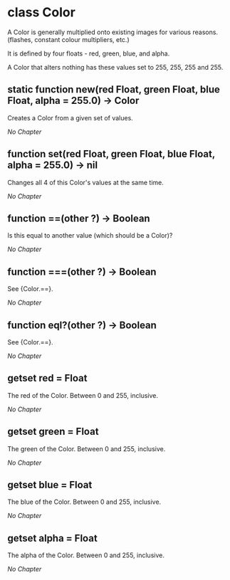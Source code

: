 # class Color

A Color is generally multiplied onto existing images for various reasons. (flashes, constant colour multipliers, etc.)

It is defined by four floats - red, green, blue, and alpha.

A Color that alters nothing has these values set to 255, 255, 255 and 255.

## static function new(red Float, green Float, blue Float, alpha = 255.0) -> Color

Creates a Color from a given set of values.

*No Chapter*


## function set(red Float, green Float, blue Float, alpha = 255.0) -> nil

Changes all 4 of this Color's values at the same time.

*No Chapter*


## function ==(other ?) -> Boolean

Is this equal to another value (which should be a Color)?

*No Chapter*


## function ===(other ?) -> Boolean

See {Color.==}.

*No Chapter*


## function eql?(other ?) -> Boolean

See {Color.==}.

*No Chapter*


## getset red = Float

The red of the Color. Between 0 and 255, inclusive.

*No Chapter*


## getset green = Float

The green of the Color. Between 0 and 255, inclusive.

*No Chapter*


## getset blue = Float

The blue of the Color. Between 0 and 255, inclusive.

*No Chapter*


## getset alpha = Float

The alpha of the Color. Between 0 and 255, inclusive.

*No Chapter*

